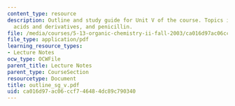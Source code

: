 ```yaml
---
content_type: resource
description: Outline and study guide for Unit V of the course. Topics include carboxylic
  acids and derivatives, and penicillin.
file: /media/courses/5-13-organic-chemistry-ii-fall-2003/ca016d97ac06ccf746484dc89c790340_outline_sg_v.pdf
file_type: application/pdf
learning_resource_types:
- Lecture Notes
ocw_type: OCWFile
parent_title: Lecture Notes
parent_type: CourseSection
resourcetype: Document
title: outline_sg_v.pdf
uid: ca016d97-ac06-ccf7-4648-4dc89c790340
---
```

